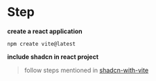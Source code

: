 # Step

**create a react application**

```
npm create vite@latest
```

**include shadcn in react project**

> follow steps mentioned in [shadcn-with-vite](<[https://ui.shadcn.com/docs/installation/vite]()>)
